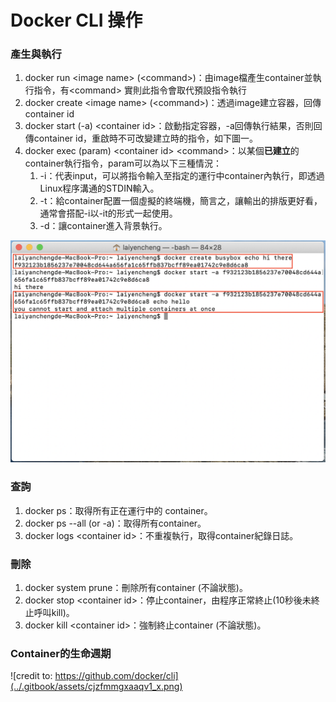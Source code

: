 # Docker CLI 操作

### 產生與執行

1. docker run &lt;image name&gt;  \(&lt;command&gt;\)：由image檔產生container並執行指令，有&lt;command&gt; 實則此指令會取代預設指令執行
2. docker create &lt;image name&gt; \(&lt;command&gt;\)：透過image建立容器，回傳container id
3. docker start \(-a\)  &lt;container id&gt;：啟動指定容器，-a回傳執行結果，否則回傳container id，重啟時不可改變建立時的指令，如下圖一。
4. docker exec \(param\) &lt;container id&gt; &lt;command&gt;：以某個**已建立**的container執行指令，param可以為以下三種情況：
   1. -i：代表input，可以將指令輸入至指定的運行中container內執行，即透過Linux程序溝通的STDIN輸入。
   2. -t：給container配置一個虛擬的終端機，簡言之，讓輸出的排版更好看，通常會搭配-i以-it的形式一起使用。
   3. -d：讓container進入背景執行。

![&amp;lt;&#x5716;&#x4E00;&amp;gt;  docker start &#x4E0D;&#x53EF;&#x6539;&#x8B8A;create&#x6642;&#x4E0B;&#x7684;&#x6307;&#x4EE4;](../.gitbook/assets/jie-tu-20200825-xia-wu-2.45.19.png)

### 查詢

1. docker ps：取得所有正在運行中的 container。
2. docker ps --all \(or -a\)：取得所有container。
3. docker logs &lt;container id&gt;：不重複執行，取得container紀錄日誌。

### 刪除

1. docker system prune：刪除所有container \(不論狀態\)。
2. docker stop &lt;container id&gt;：停止container，由程序正常終止\(10秒後未終止呼叫kill\)。
3. docker kill &lt;container id&gt;：強制終止container \(不論狀態\)。

### Container的生命週期

![credit to: https://github.com/docker/cli](../.gitbook/assets/cjzfmmgxaaqv1_x.png)




